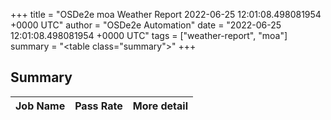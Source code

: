 +++
title = "OSDe2e moa Weather Report 2022-06-25 12:01:08.498081954 +0000 UTC"
author = "OSDe2e Automation"
date = "2022-06-25 12:01:08.498081954 +0000 UTC"
tags = ["weather-report", "moa"]
summary = "<table class=\"summary\"></table>"
+++
## Summary

| Job Name | Pass Rate | More detail |
|----------|-----------|-------------|





